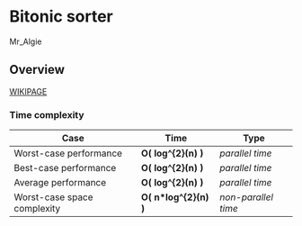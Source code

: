 # Bitonic sorter
Mr_Algie
## Overview
[WIKIPAGE](https://en.wikipedia.org/wiki/Bitonic_sorter)
### Time complexity
|Case|Time|Type|
|---------------------------|--------------------------|-------------------|
|Worst-case performance|         **O( log^{2}(n) )**|     _parallel time_|
|Best-case performance|          **O( log^{2}(n) )**|    _parallel time_|
|Average performance|            **O( log^{2}(n) )**|    _parallel time_|
|Worst-case space complexity|    **O( n*log^{2}(n) )**|  _non-parallel time_|

